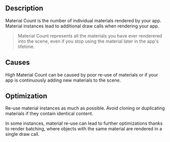 ## Description
Material Count is the number of individual materials rendered by your app. Material instances lead to additional draw calls when rendering your app. 

> Material Count represents all the materials you have ever renderered into the scene, even if you stop using the material later in the app's lifetime.

## Causes
High Material Count can be caused by poor re-use of materials or if your app is continuously adding new materials to the scene.

## Optimization
Re-use material instances as much as possible. Avoid cloning or duplicating materials if they contain identical content.

In some instances, material re-use can lead to further optimizations thanks to render batching, where objects with the same material are rendered in a single draw call.
